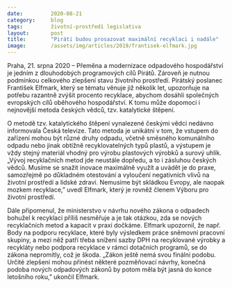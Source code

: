 ```yaml
---
date:         2020-08-21
category:     blog
tags:         životní-prostředí legislativa
layout:       post
title:        "Piráti budou prosazovat maximální recyklaci i nadále"
image:        /assets/img/articles/2019/frantisek-elfmark.jpg
--- 
```



 

Praha, 21. srpna 2020 – Přeměna a modernizace odpadového hospodářství je jedním z dlouhodobých programových cílů Pirátů. Zároveň je nutnou podmínkou celkového zlepšení stavu životního prostředí. Pirátský poslanec František Elfmark, který se tématu věnuje již několik let, upozorňuje na potřebu razantně zvýšit procento recyklace, abychom dosáhli společných evropských cílů oběhového hospodářství. K tomu může dopomoci i nejnovější metoda českých vědců, tzv. katalytické štěpení.  

O metodě tzv. katalytického štěpení vynalezené českými vědci nedávno informovala Česká televize. Tato metoda je unikátní v tom, že vstupem do zařízení mohou být různé druhy odpadu, včetně směsného komunálního odpadu nebo jinak obtížně recyklovatelných typů plastů, a výstupem je vždy stejný materiál vhodný pro výrobu plastových výrobků a surový uhlík. „Vývoj recyklačních metod jde neustále dopředu, a to i zásluhou českých vědců. Musíme se snažit inovace maximálně využít a uvádět je do praxe, samozřejmě po důkladném otestování a vyloučení negativních vlivů na životní prostředí a lidské zdraví. Nemusíme být skládkou Evropy, ale naopak mozkem recyklace,” uvedl Elfmark, který je rovněž členem Výboru pro životní prostředí.  

Dále připomenul, že ministerstvo v návrhu nového zákona o odpadech bohužel k recyklaci příliš nesměřuje a je tak otázkou, zda se nových recyklačních metod a kapacit v praxi dočkáme. Elfmark upozornil, že např. Body na podporu recyklace, které byly výsledkem práce sněmovní pracovní skupiny, a mezi něž patří třeba snížení sazby DPH na recyklované výrobky a recykláty nebo podpora recyklace v rámci dotačních programů, se do zákona nepromítly, což je škoda. „Zákon ještě nemá svou finální podobu. Určité zlepšení mohou přinést některé pozměňovací návrhy, konečná podoba nových odpadových zákonů by potom měla být jasná do konce letošního roku,” ukončil Elfmark.
